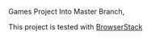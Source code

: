 Games Project Into Master Branch,

This project is tested with [BrowserStack](https://www.browserstack.com/)
